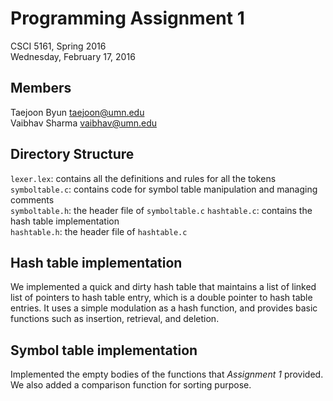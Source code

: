 Programming Assignment 1
========================

CSCI 5161, Spring 2016  
Wednesday, February 17, 2016  

Members
-------

Taejoon Byun <taejoon@umn.edu>  
Vaibhav Sharma <vaibhav@umn.edu>

Directory Structure
-------------------

`lexer.lex`: contains all the definitions and rules for all the tokens  
`symboltable.c`: contains code for symbol table manipulation and managing comments  
`symboltable.h`: the header file of `symboltable.c`
`hashtable.c`: contains the hash table implementation  
`hashtable.h`: the header file of `hashtable.c`  

Hash table implementation
-------------------------

We implemented a quick and dirty hash table that maintains a list of linked list of pointers to hash table entry, which is a double pointer to hash table entries.
It uses a simple modulation as a hash function, and provides basic functions such as insertion, retrieval, and deletion. 

Symbol table implementation
---------------------------

Implemented the empty bodies of the functions that _Assignment 1_ provided.
We also added a comparison function for sorting purpose.


